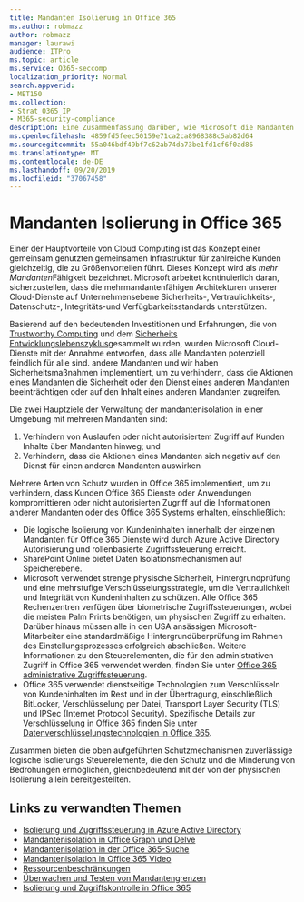 ```yaml
---
title: Mandanten Isolierung in Office 365
ms.author: robmazz
author: robmazz
manager: laurawi
audience: ITPro
ms.topic: article
ms.service: O365-seccomp
localization_priority: Normal
search.appverid:
- MET150
ms.collection:
- Strat_O365_IP
- M365-security-compliance
description: Eine Zusammenfassung darüber, wie Microsoft die Mandanten Isolierung für Office 365 erzwingt.
ms.openlocfilehash: 4859fd5feec50159e71ca2ca8968388c5ab82d64
ms.sourcegitcommit: 55a046bdf49bf7c62ab74da73be1fd1cf6f0ad86
ms.translationtype: MT
ms.contentlocale: de-DE
ms.lasthandoff: 09/20/2019
ms.locfileid: "37067458"
---
```

# <a name="tenant-isolation-in-office-365"></a>Mandanten Isolierung in Office 365

Einer der Hauptvorteile von Cloud Computing ist das Konzept einer gemeinsam genutzten gemeinsamen Infrastruktur für zahlreiche Kunden gleichzeitig, die zu Größenvorteilen führt. Dieses Konzept wird als *mehr Mandanten*Fähigkeit bezeichnet. Microsoft arbeitet kontinuierlich daran, sicherzustellen, dass die mehrmandantenfähigen Architekturen unserer Cloud-Dienste auf Unternehmensebene Sicherheits-, Vertraulichkeits-, Datenschutz-, Integritäts-und Verfügbarkeitsstandards unterstützen.

Basierend auf den bedeutenden Investitionen und Erfahrungen, die von [Trustworthy Computing](https://www.microsoft.com/en-us/twc/default.aspx) und dem [Sicherheits Entwicklungslebenszyklus](http://www.microsoft.com/security/sdl/default.aspx)gesammelt wurden, wurden Microsoft Cloud-Dienste mit der Annahme entworfen, dass alle Mandanten potenziell feindlich für alle sind. andere Mandanten und wir haben Sicherheitsmaßnahmen implementiert, um zu verhindern, dass die Aktionen eines Mandanten die Sicherheit oder den Dienst eines anderen Mandanten beeinträchtigen oder auf den Inhalt eines anderen Mandanten zugreifen.

Die zwei Hauptziele der Verwaltung der mandantenisolation in einer Umgebung mit mehreren Mandanten sind:
1.  Verhindern von Auslaufen oder nicht autorisiertem Zugriff auf Kunden Inhalte über Mandanten hinweg; und
2.  Verhindern, dass die Aktionen eines Mandanten sich negativ auf den Dienst für einen anderen Mandanten auswirken

Mehrere Arten von Schutz wurden in Office 365 implementiert, um zu verhindern, dass Kunden Office 365 Dienste oder Anwendungen kompromittieren oder nicht autorisierten Zugriff auf die Informationen anderer Mandanten oder des Office 365 Systems erhalten, einschließlich:
- Die logische Isolierung von Kundeninhalten innerhalb der einzelnen Mandanten für Office 365 Dienste wird durch Azure Active Directory Autorisierung und rollenbasierte Zugriffssteuerung erreicht.
- SharePoint Online bietet Daten Isolationsmechanismen auf Speicherebene.
- Microsoft verwendet strenge physische Sicherheit, Hintergrundprüfung und eine mehrstufige Verschlüsselungsstrategie, um die Vertraulichkeit und Integrität von Kundeninhalten zu schützen. Alle Office 365 Rechenzentren verfügen über biometrische Zugriffssteuerungen, wobei die meisten Palm Prints benötigen, um physischen Zugriff zu erhalten. Darüber hinaus müssen alle in den USA ansässigen Microsoft-Mitarbeiter eine standardmäßige Hintergrundüberprüfung im Rahmen des Einstellungsprozesses erfolgreich abschließen. Weitere Informationen zu den Steuerelementen, die für den administrativen Zugriff in Office 365 verwendet werden, finden Sie unter [Office 365 administrative Zugriffssteuerung](office-365-administrative-access-controls-overview.md).
- Office 365 verwendet dienstseitige Technologien zum Verschlüsseln von Kundeninhalten im Rest und in der Übertragung, einschließlich BitLocker, Verschlüsselung per Datei, Transport Layer Security (TLS) und IPSec (Internet Protocol Security). Spezifische Details zur Verschlüsselung in Office 365 finden Sie unter [Datenverschlüsselungstechnologien in Office 365](/microsoft-365/compliance/office-365-encryption-in-the-microsoft-cloud-overview.md).

Zusammen bieten die oben aufgeführten Schutzmechanismen zuverlässige logische Isolierungs Steuerelemente, die den Schutz und die Minderung von Bedrohungen ermöglichen, gleichbedeutend mit der von der physischen Isolierung allein bereitgestellten.

## <a name="related-links"></a>Links zu verwandten Themen
- [Isolierung und Zugriffssteuerung in Azure Active Directory](office-365-isolation-in-azure-active-directory.md)
- [Mandantenisolation in Office Graph und Delve](office-365-isolation-in-graph-and-delve.md)
- [Mandantenisolation in der Office 365-Suche](office-365-isolation-in-office-365-search.md)
- [Mandantenisolation in Office 365 Video](office-365-isolation-in-office-365-video.md)
- [Ressourcenbeschränkungen](office-365-resource-limits.md)
- [Überwachen und Testen von Mandantengrenzen](office-365-monitoring-and-testing.md)
- [Isolierung und Zugriffskontrolle in Office 365](office-365-isolation-in-office-365.md)